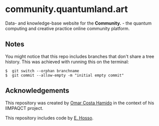 # community.quantumland.art

Data- and knowledge-base website for the **Community.** - the quantum computing and creative practice online community platform.


## Notes

You might notice that this repo includes branches that don't share a tree history. This was achieved with running this on the terminal:

```console
$  git switch --orphan branchname
$  git commit --allow-empty -m "initial empty commit"
```

## Acknowledgements

This repository was created by [Omar Costa Hamido](https://omarcostahamido.com) in the context of his IIMPAQCT project.

This repository includes code by [E. Hosso](https://www.hosso.co/).